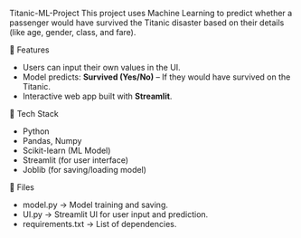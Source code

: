 Titanic-ML-Project
This project uses Machine Learning to predict whether a passenger would have survived the Titanic disaster based on their details (like age, gender, class, and fare).

🔹 Features
- Users can input their own values in the UI.
- Model predicts: **Survived (Yes/No)** – If they would have survived on the Titanic.
- Interactive web app built with **Streamlit**.

🔹 Tech Stack
- Python  
- Pandas, Numpy  
- Scikit-learn (ML Model)  
- Streamlit (for user interface)  
- Joblib (for saving/loading model)

🔹 Files
- model.py → Model training and saving.  
- UI.py → Streamlit UI for user input and prediction.  
- requirements.txt → List of dependencies.
